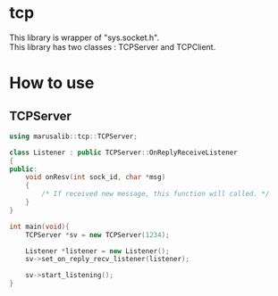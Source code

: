 tcp
===================

This library is wrapper of "sys.socket.h".  
This library has two classes : TCPServer and TCPClient.

# How to use
## TCPServer
``` c++
using marusalib::tcp::TCPServer;

class Listener : public TCPServer::OnReplyReceiveListener
{
public:
    void onResv(int sock_id, char *msg)
    {
        /* If received new message, this function will called. */
    }
}

int main(void){
    TCPServer *sv = new TCPServer(1234);

    Listener *listener = new Listener();
    sv->set_on_reply_recv_listener(listener);

    sv->start_listening();
}
```
